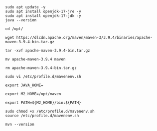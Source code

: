 ````
sudo apt update -y
sudo apt install openjdk-17-jre -y
sudo apt install openjdk-17-jdk -y
java --version
````
````
cd /opt/
````
````
wget https://dlcdn.apache.org/maven/maven-3/3.9.4/binaries/apache-maven-3.9.4-bin.tar.gz
````
````
tar -xvf apache-maven-3.9.4-bin.tar.gz
````
````
mv apache-maven-3.9.4 maven
````
````
rm apache-maven-3.9.4-bin.tar.gz
````
````
sudo vi /etc/profile.d/mavenenv.sh
````
````
export JAVA_HOME=

export M2_HOME=/opt/maven

export PATH=${M2_HOME}/bin:${PATH}
````
````
sudo chmod +x /etc/profile.d/mavenenv.sh
source /etc/profile.d/mavenenv.sh
````
````
mvn --version
````
